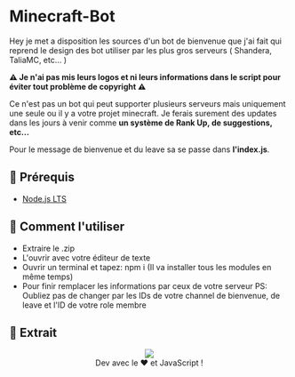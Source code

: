 # Minecraft-Bot
Hey je met a disposition les sources d'un bot de bienvenue que j'ai fait qui reprend le design des bot utiliser par les plus gros serveurs ( Shandera, TaliaMC, etc... )

<strong>⚠️ Je n'ai pas mis leurs logos et ni leurs informations dans le script pour éviter tout problème de copyright ⚠️</strong>

Ce n'est pas un bot qui peut supporter plusieurs serveurs mais uniquement une seule ou il y a votre projet minecraft. Je ferais surement des updates dans les jours à venir comme <strong>un système de Rank Up, de suggestions, etc...</strong>

Pour le message de bienvenue et du leave sa se passe dans <strong>l'index.js</strong>.

## 🚧 Prérequis

  - [Node.js LTS](https://nodejs.org/en/download/)

## 📜 Comment l'utiliser

  - Extraire le .zip
  - L'ouvrir avec votre éditeur de texte
  - Ouvrir un terminal et tapez: npm i (Il va installer tous les modules en même temps)
  - Pour finir remplacer les informations par ceux de votre serveur 
  PS: Oubliez pas de changer par les IDs de votre channel de bienvenue, de leave et l'ID de votre role membre

## 🎥 Extrait
<div align="center"><img src="./2023-04-08 01-31-45.gif"></div>

<div align="center">Dev avec le ❤️ et JavaScript !</div>
